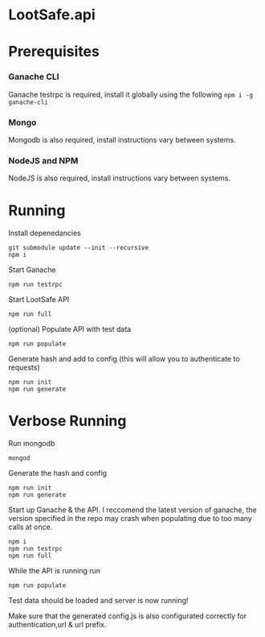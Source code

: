 # LootSafe.api

# Prerequisites 

### Ganache CLI
Ganache testrpc is required, install it globally using the following
`npm i -g ganache-cli`

### Mongo
Mongodb is also required, install instructions vary between systems.

### NodeJS and NPM
NodeJS is also required, install instructions vary between systems.

# Running

Install depenedancies 
```
git submodule update --init --recursive
npm i
```
Start Ganache
```
npm run testrpc
```
Start LootSafe API
```
npm run full
```

(optional)
Populate API with test data
```
npm run populate
```


Generate hash and add to config (this will allow you to authenticate to requests)
```
npm run init
npm run generate
```

# Verbose Running

Run mongodb

```
mongod
```

Generate the hash and config

```
npm run init
npm run generate
```

Start up Ganache & the API. I reccomend the latest version of ganache, the version specified in the repo may crash when populating due to too many calls at once.

```
npm i 
npm run testrpc
npm run full
```

While the API is running run

```
npm run populate
```

Test data should be loaded and server is now running!

Make sure that the generated config.js is also configurated correctly for authentication,url & url prefix.
